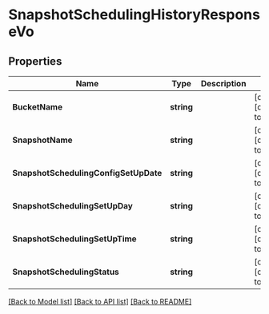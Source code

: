 # SnapshotSchedulingHistoryResponseVo

## Properties
Name | Type | Description | Notes
------------ | ------------- | ------------- | -------------
**BucketName** | **string** |  | [optional] [default to null]
**SnapshotName** | **string** |  | [optional] [default to null]
**SnapshotSchedulingConfigSetUpDate** | **string** |  | [optional] [default to null]
**SnapshotSchedulingSetUpDay** | **string** |  | [optional] [default to null]
**SnapshotSchedulingSetUpTime** | **string** |  | [optional] [default to null]
**SnapshotSchedulingStatus** | **string** |  | [optional] [default to null]

[[Back to Model list]](../README.md#documentation-for-models) [[Back to API list]](../README.md#documentation-for-api-endpoints) [[Back to README]](../README.md)


